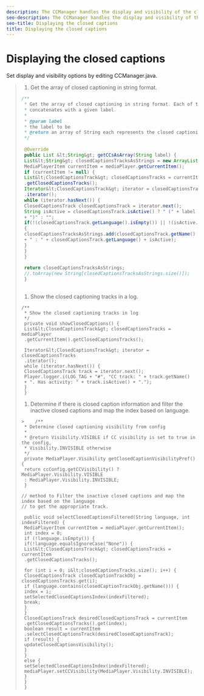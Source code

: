 ```yaml
---
description: The CCManager handles the display and visibility of the closed captions, along with procuring the tracks from the and assigning those tracks to the selected media item.
seo-description: The CCManager handles the display and visibility of the closed captions, along with procuring the tracks from the and assigning those tracks to the selected media item.
seo-title: Displaying the closed captions
title: Displaying the closed captions
---
```


# Displaying the closed captions

Set display and visibility options by editing CCManager.java.

>1. Get the array of closed captioning in string format.
>   ```java
>   /** 
>    * Get the array of closed captioning in string format. Each of them 
>    * concatenates with a given label. 
>    * 
>    * @param label 
>    * the label to be 
>    * @return an array of String each represents the closed captioning track 
>    */ 
>    
>    @Override 
>    public List &lt;String&gt; getCCsAsArray(String label) { 
>    List&lt;String&gt; closedCaptionsTracksAsStrings = new ArrayList&lt;String&gt;(); 
>    MediaPlayerItem currentItem = mediaPlayer.getCurrentItem(); 
>    if (currentItem != null) { 
>    List&lt;ClosedCaptionsTrack&gt; closedCaptionsTracks = currentItem 
>    .getClosedCaptionsTracks(); 
>    Iterator&lt;ClosedCaptionsTrack&gt; iterator = closedCaptionsTracks 
>    .iterator(); 
>    while (iterator.hasNext()) { 
>    ClosedCaptionsTrack closedCaptionsTrack = iterator.next(); 
>    String isActive = closedCaptionsTrack.isActive() ? " (" + label 
>    + ")" : ""; 
>    if(!(closedCaptionsTrack.getLanguage().isEmpty()) || !(isActive.isEmpty()) ) 
>    { 
>    closedCaptionsTracksAsStrings.add(closedCaptionsTrack.getName() 
>    + " : " + closedCaptionsTrack.getLanguage() + isActive); 
>    } 
>    } 
>    } 
>    
>    return closedCaptionsTracksAsStrings; 
>    //.toArray(new String[closedCaptionsTracksAsStrings.size()]); 
>    } 
>    
>   
>   ```
>   
>   
>1. Show the closed captioning tracks in a log.
>   ```
>   /** 
>    * Show the closed captioning tracks in log 
>    */ 
>    private void showClosedCaptions() { 
>    List&lt;ClosedCaptionsTrack&gt; closedCaptionsTracks = mediaPlayer 
>    .getCurrentItem().getClosedCaptionsTracks(); 
>    
>    Iterator&lt;ClosedCaptionsTrack&gt; iterator = closedCaptionsTracks 
>    .iterator(); 
>    while (iterator.hasNext()) { 
>    ClosedCaptionsTrack track = iterator.next(); 
>    Player.logger.i(LOG_TAG + "#", "CC track: " + track.getName() 
>    + ". Has activity: " + track.isActive() + "."); 
>    } 
>    }
>   ```
>   
>   
>1. Determine if there is closed caption information and filter the inactive closed captions and map the index based on language.
>   ```
>   >    /** 
>    * Determine closed captioning visibility from config 
>    * 
>    * @return Visibility.VISIBLE if CC visibility is set to true in the config, 
>    * Visibility.INVISIBLE otherwise 
>    */ 
>    private MediaPlayer.Visibility getClosedCaptionVisibilityPref() { 
>    return ccConfig.getCCVisibility() ? MediaPlayer.Visibility.VISIBLE 
>    : MediaPlayer.Visibility.INVISIBLE; 
>    } 
>    
>   // method to Filter the inactive closed captions and map the index based on the language 
>   // to get the appropriate track. 
>    
>    public void selectClosedCaptionsFiltered(String language, int indexFiltered) { 
>    MediaPlayerItem currentItem = mediaPlayer.getCurrentItem(); 
>    int index = 0; 
>    if (!language.isEmpty()) { 
>    if(!language.equalsIgnoreCase("None")) { 
>    List&lt;ClosedCaptionsTrack&gt; closedCaptionsTracks = currentItem 
>    .getClosedCaptionsTracks(); 
>    
>    for (int i = 0; i&lt;closedCaptionsTracks.size(); i++) { 
>    ClosedCaptionsTrack closedCaptionTrackObj = closedCaptionsTracks.get(i); 
>    if (language.contains(closedCaptionTrackObj.getName())) { 
>    index = i; 
>    setSelectedClosedCaptionsIndex(indexFiltered); 
>    break; 
>    } 
>    } 
>    ClosedCaptionsTrack desiredClosedCaptionsTrack = currentItem 
>    .getClosedCaptionsTracks().get(index); 
>    boolean result = currentItem 
>    .selectClosedCaptionsTrack(desiredClosedCaptionsTrack); 
>    if (result) { 
>    updateClosedCaptionsVisibility(); 
>    } 
>    } 
>    else { 
>    setSelectedClosedCaptionsIndex(indexFiltered); 
>    mediaPlayer.setCCVisibility(MediaPlayer.Visibility.INVISIBLE); 
>    } 
>    } 
>    }
>   ```
>   
>   
>   
